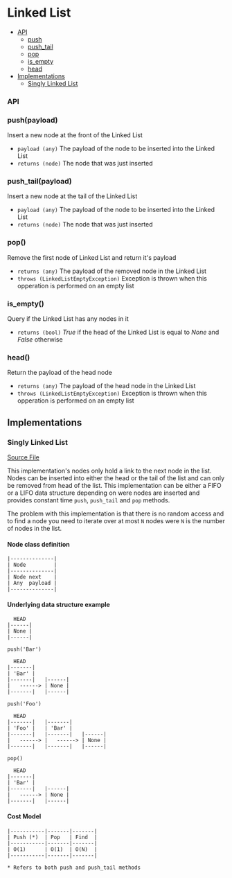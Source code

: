 # Linked List

+ [API](#api)
  + [push](#pushpayload)
  + [push_tail](#push_tailpayload)
  + [pop](#pop)
  + [is_empty](#is_empty)
  + [head](#head)
+ [Implementations](#implementations)
  + [Singly Linked List](#singly-linked-list)

### API

### push(payload)
Insert a new node at the front of the Linked List
  + `payload (any)` The payload of the node to be inserted into the Linked List
  + `returns (node)` The node that was just inserted

### push_tail(payload)
Insert a new node at the tail of the Linked List
  + `payload (any)` The payload of the node to be inserted into the Linked List
  + `returns (node)` The node that was just inserted

### pop()
Remove the first node of Linked List and return it's payload
  + `returns (any)` The payload of the removed node in the Linked List
  + `throws (LinkedListEmptyException)` Exception is thrown when this opperation is performed on an empty list

### is_empty()
Query if the Linked List has any nodes in it
  + `returns (bool)` *True* if the head of the Linked List is equal to *None* and *False* otherwise

### head()
Return the payload of the head node
  + `returns (any)` The payload of the head node in the Linked List
  + `throws (LinkedListEmptyException)` Exception is thrown when this opperation is performed on an empty list

## Implementations

### Singly Linked List

[Source File](linked_list.py)

This implementation's nodes only hold a link to the next node in the list. Nodes can be inserted into either the head or the tail of the list and can only be removed from head of the list. This implementation can be either a FIFO or a LIFO data structure depending on were nodes are inserted and provides constant time `push`, `push_tail` and `pop` methods.

The problem with this implementation is that there is no random access and to find a node you need to iterate over at most `N` nodes were `N` is the number of nodes in the list.

#### Node class definition
```
|--------------|
| Node         |
|--------------|
| Node next    |
| Any  payload |
|--------------|
```

#### Underlying data structure example
```
  HEAD
|------|
| None |
|------|

push('Bar')

  HEAD
|-------|
| 'Bar' |
|-------|   |------|
|   ------> | None |
|-------|   |------|

push('Foo')

  HEAD
|-------|   |-------|
| 'Foo' |   | 'Bar' |
|-------|   |-------|   |------|
|   ------> |   ------> | None |
|-------|   |-------|   |------|

pop()

  HEAD
|-------|
| 'Bar' |
|-------|   |------|
|   ------> | None |
|-------|   |------|
```

#### Cost Model
```
|-----------|-------|-------|
| Push (*)  | Pop   | Find  |
|-----------|-------|-------|
| O(1)      | O(1)  | O(N)  |
|-----------|-------|-------|

* Refers to both push and push_tail methods
```

